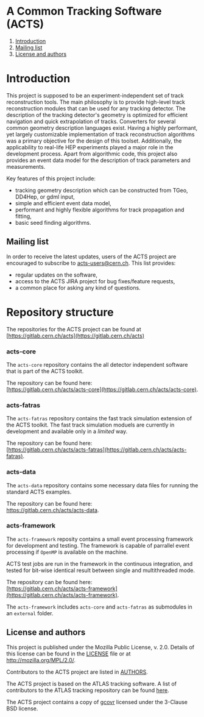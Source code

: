 # A Common Tracking Software (ACTS)

1. [Introduction](#intro)
2. [Mailing list](#mailing-list)
3. [License and authors](#license-authors)

# Introduction

This project is supposed to be an experiment-independent set of track reconstruction tools. The main philosophy is to provide high-level track reconstruction modules that can be used for any tracking detector. The description of the tracking detector's geometry is optimized for efficient navigation and quick extrapolation of tracks. Converters for several common geometry description languages exist. Having a highly performant, yet largely customizable implementation of track reconstruction algorithms was a primary objective for the design of this toolset. Additionally, the applicability to real-life HEP experiments played a major role in the development process. Apart from algorithmic code, this project also provides an event data model for the description of track parameters and measurements.

Key features of this project include:
* tracking geometry description which can be constructed from TGeo, DD4Hep, or gdml input,
* simple and efficient event data model,
* performant and highly flexible algorithms for track propagation and fitting,
* basic seed finding algorithms.

## Mailing list

In order to receive the latest updates, users of the ACTS project are encouraged to subscribe to [acts-users@cern.ch](https://e-groups.cern.ch/e-groups/Egroup.do?egroupName=acts-users). This list provides:
- regular updates on the software,
- access to the ACTS JIRA project for bug fixes/feature requests,
- a common place for asking any kind of questions.

# Repository structure

The repositories for the ACTS project can be found at<br>
[https://gitlab.cern.ch/acts](https://gitlab.cern.ch/acts)

### acts-core

The ``acts-core`` repository contains the all detector independent software that is part of the ACTS toolkit. 

The repository can be found here:<br>
[https://gitlab.cern.ch/acts/acts-core](https://gitlab.cern.ch/acts/acts-core).


### acts-fatras

The ``acts-fatras`` repository contains the fast track simulation extension of the ACTS toolkit. 
The fast track simulation moduels are currently in  development and available only in a *limited* way.

The repository can be found here:<br>
[https://gitlab.cern.ch/acts/acts-fatras](https://gitlab.cern.ch/acts/acts-fatras).

### acts-data 

The ``acts-data`` repository contains some necessary data files for running the standard ACTS examples.

The repository can be found here:<br>
<a href="https://gitlab.cern.ch/acts/acts-data">https://gitlab.cern.ch/acts/acts-data</a>.


### acts-framework

The ``acts-framework`` reposity contains a small event processing framework for development and testing. The framework is capable of parrallel event processing if ``OpenMP`` is available on the machine.

ACTS test jobs are run in the framework in the continuous integration, and tested for bit-wise identical result between single and multithreaded mode.

The repository can be found here:<br>
[https://gitlab.cern.ch/acts/acts-framework](https://gitlab.cern.ch/acts/acts-framework).

The ``acts-framework`` includes `acts-core` and `acts-fatras` as submodules in an `external` folder.

## License and authors

This project is published under the Mozilla Public License, v. 2.0. Details of
this license can be found in the [LICENSE](LICENSE) file or at
http://mozilla.org/MPL/2.0/.

Contributors to the ACTS project are listed in [AUTHORS](AUTHORS).

The ACTS project is based on the ATLAS tracking software. A list of contributors
to the ATLAS tracking repository can be found <a href="http://acts.web.cern.ch/ACTS/ATLAS_authors.html">here</a>.

The ACTS project contains a copy of [gcovr](http://gcovr.com) licensed under
the 3-Clause BSD license.
